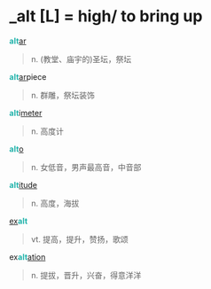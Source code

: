 # _alt [L] = high/ to bring up

<b style="color: #20B2AA;">alt</b>[ar](-ar.md)
> n. (教堂、庙宇的)圣坛，祭坛

<b style="color: #20B2AA;">alt</b>[ar](-ar.md)piece
> n. 群雕，祭坛装饰

<b style="color: #20B2AA;">alt</b>i[meter](-meter.md)
> n. 高度计

<b style="color: #20B2AA;">alt</b>[o](-o.md)
> n. 女低音，男声最高音，中音部

<b style="color: #20B2AA;">alt</b>[itude](-itude.md)
> n. 高度，海拔

[ex](ex-.md)<b style="color: #20B2AA;">alt</b>
> vt. 提高，提升，赞扬，歌颂

ex<b style="color: #20B2AA;">alt</b>[ation](-ion.md)
> n. 提拔，晋升，兴奋，得意洋洋